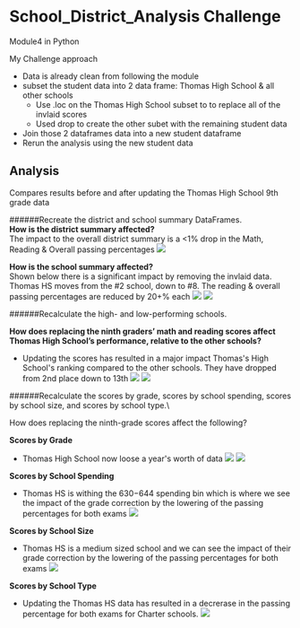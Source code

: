 # School_District_Analysis Challenge
Module4 in Python


My Challenge approach
- Data is already clean from following the module
- subset the student data into 2 data frame: Thomas High School & all other schools
	- Use .loc on the Thomas High School subset to to replace all of the invlaid scores
	- Used drop to create the other subet with the remaining student data
- Join those 2 dataframes data into a new student dataframe
- Rerun the analysis using the new student data 


## Analysis 
Compares results before and after updating the Thomas High School 9th grade data



######Recreate the district and school summary DataFrames.\
**How is the district summary affected?**\
The impact to the overall district summary is a <1% drop in the Math, Reading & Overall passing percentages
![](District_summary_comparison.png)

**How is the school summary affected?**\
Shown below there is a significant impact by removing the invlaid data. Thomas HS moves from the #2 school, down to #8. The reading & overall passing percentages are reduced by 20+% each 
![](School_summary_invalid_data.png)
![](School_summary_updated_data.png)



######Recalculate the high- and low-performing schools.

**How does replacing the ninth graders’ math and reading scores affect Thomas High School’s performance, relative to the other schools?**
- Updating the scores has resulted in a major impact Thomas's High School's ranking compared to the other schools. They have dropped from 2nd place down to 13th
![](school_performance_invalid.png)
![](school_performance_updated.png)


######Recalculate the scores by grade, scores by school spending, scores by school size, and scores by school type.\

How does replacing the ninth-grade scores affect the following?

**Scores by Grade**
- Thomas High School now loose a year's worth of data
![](Math_scores_comparison.png)
![](Reading_scores_comparison.png)


**Scores by School Spending**
- Thomas HS is withing the $630-$644 spending bin which is where we see the impact of the grade correction by the lowering of the passing percentages for both exams
![](Scores_by_school_spending.png)


**Scores by School Size**
- Thomas HS is a medium sized school and we can see the impact of their grade correction by the lowering of the passing percentages for both exams
![](Scores_by_school_size.png)

**Scores by School Type**
- Updating the Thomas HS data has resulted in a decrerase in the passing percentage for both exams for Charter schools.
![](Scores_by_school_type.png)